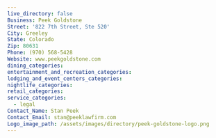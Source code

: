 ```yaml
---
live_directory: false
Business: Peek Goldstone
Street: '822 7th Street, Ste 520'
City: Greeley
State: Colorado
Zip: 80631
Phone: (970) 568-5428
Website: www.peekgoldstone.com
dining_categories:
entertainment_and_recreation_categories:
lodging_and_event_centers_categories:
nightlife_categories:
retail_categories:
service_categories:
  - legal
Contact_Name: Stan Peek
Contact_Email: stan@peeklawfirm.com
Logo_image_path: /assets/images/directory/peek-goldstone-logo.png
---
```


